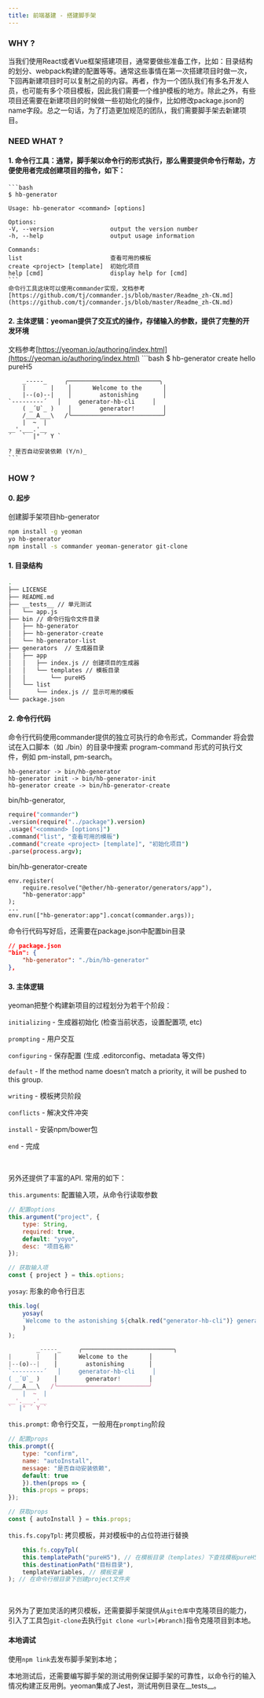 ```yaml
---
title: 前端基建 - 搭建脚手架
---
```


### WHY ?

当我们使用React或者Vue框架搭建项目，通常要做些准备工作，比如：目录结构的划分、webpack构建的配置等等。通常这些事情在第一次搭建项目时做一次，下回再新建项目时可以复制之前的内容。再者，作为一个团队我们有多名开发人员，也可能有多个项目模板，因此我们需要一个维护模板的地方。除此之外，有些项目还需要在新建项目的时候做一些初始化的操作，比如修改package.json的name字段。总之一句话，为了打造更加规范的团队，我们需要脚手架去新建项目。

### NEED WHAT ?
#### 1. 命令行工具：通常，脚手架以命令行的形式执行，那么需要提供命令行帮助，方便使用者完成创建项目的指令，如下：
    ```bash
    $ hb-generator

    Usage: hb-generator <command> [options]

    Options:
    -V, --version                output the version number
    -h, --help                   output usage information

    Commands:
    list                         查看可用的模板
    create <project> [template]  初始化项目
    help [cmd]                   display help for [cmd]
    ```
    命令行工具这块可以使用commander实现，文档参考 [https://github.com/tj/commander.js/blob/master/Readme_zh-CN.md](https://github.com/tj/commander.js/blob/master/Readme_zh-CN.md)

#### 2. 主体逻辑：yeoman提供了交互式的操作，存储输入的参数，提供了完整的开发环境
   文档参考[https://yeoman.io/authoring/index.html](https://yeoman.io/authoring/index.html)
    ```bash
    $ hb-generator create hello pureH5

        _-----_     ╭──────────────────────────╮
        |       |    │      Welcome to the      │
        |--(o)--|    │        astonishing       │
    `---------´   │     generator-hb-cli     │
        ( _´U`_ )    │        generator!        │
        /___A___\   /╰──────────────────────────╯
        |  ~  |
    __'.___.'__
    ´   `  |° ´ Y `

    ? 是否自动安装依赖 (Y/n)_
    ``` 

### HOW ?

#### 0. 起步
创建脚手架项目hb-generator
```bash
npm install -g yeoman
yo hb-generator
npm install -s commander yeoman-generator git-clone

```

#### 1. 目录结构
   
```bash
.
├── LICENSE
├── README.md
├── __tests__ // 单元测试
│   └── app.js
├── bin // 命令行指令文件目录
│   ├── hb-generator
│   ├── hb-generator-create
│   └── hb-generator-list
├── generators  // 生成器目录
│   ├── app
│   │   ├── index.js // 创建项目的生成器
│   │   └── templates // 模板目录
│   │       └── pureH5
│   └── list
│       └── index.js // 显示可用的模板
└── package.json
```   

#### 2. 命令行代码
  
命令行代码使用commander提供的独立可执行的命令形式，Commander 将会尝试在入口脚本（如 ./bin）的目录中搜索 program-command 形式的可执行文件，例如 pm-install, pm-search。

```
hb-generator -> bin/hb-generator
hb-generator init -> bin/hb-generator-init
hb-generator create -> bin/hb-generator-create
```

bin/hb-generator,
```bash
require("commander")
.version(require("../package").version)
.usage("<command> [options]")
.command("list", "查看可用的模板")
.command("create <project> [template]", "初始化项目")
.parse(process.argv);
```   
bin/hb-generator-create
```
env.register(
    require.resolve("@ether/hb-generator/generators/app"),
    "hb-generator:app"
);
...
env.run(["hb-generator:app"].concat(commander.args));
```

命令行代码写好后，还需要在package.json中配置bin目录
```json
// package.json
"bin": {
    "hb-generator": "./bin/hb-generator"
},
```

#### 3. 主体逻辑

yeoman把整个构建新项目的过程划分为若干个阶段：

```initializing``` - 生成器初始化 (检查当前状态，设置配置项, etc)

```prompting``` - 用户交互

```configuring``` - 保存配置 (生成 .editorconfig、metadata 等文件)

```default``` - If the method name doesn’t match a priority, it will be pushed to this group.

```writing``` - 模板拷贝阶段

```conflicts``` - 解决文件冲突

```install``` - 安装npm/bower包

```end``` - 完成

<br>

另外还提供了丰富的API. 常用的如下：

```this.arguments```: 配置输入项，从命令行读取参数

```javascript
// 配置options
this.argument("project", {
    type: String,
    required: true,
    default: "yoyo",
    desc: "项目名称"
});

// 获取输入项
const { project } = this.options;
```

```yosay```: 形象的命令行日志
```javascript
this.log(
    yosay(
    `Welcome to the astonishing ${chalk.red("generator-hb-cli")} generator!`
    )
);

        _-----_     ╭──────────────────────────╮
|       |    │      Welcome to the      │
|--(o)--|    │        astonishing       │
`---------´   │     generator-hb-cli     │
( _´U`_ )    │        generator!        │
/___A___\   /╰──────────────────────────╯
    |  ~  |
__'.___.'__
`  |° ´ Y `
```

```this.prompt```: 命令行交互，一般用在```prompting```阶段
```javascript
// 配置props
this.prompt({
    type: "confirm",
    name: "autoInstall",
    message: "是否自动安装依赖",
    default: true
    }).then(props => {
    this.props = props;
});

// 获取props
const { autoInstall } = this.props;
```

```this.fs.copyTpl```: 拷贝模板，并对模板中的占位符进行替换
```javascript
    this.fs.copyTpl(
    this.templatePath("pureH5"), // 在模板目录（templates）下查找模板pureH5
    this.destinationPath("目标目录"),
    templateVariables, // 模板变量
); // 在命令行根目录下创建project文件夹
```
<br>

另外为了更加灵活的拷贝模板，还需要脚手架提供从```git仓库```中克隆项目的能力，引入了工具包```git-clone```去执行```git clone <url>[#branch]```指令克隆项目到本地。

#### 本地调试

使用```npm link```去发布脚手架到本地；

本地测试后，还需要编写脚手架的测试用例保证脚手架的可靠性，以命令行的输入情况构建正反用例。yeoman集成了Jest，测试用例目录在__tests__。